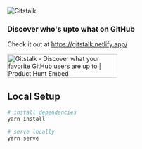 ![Gitstalk](https://i.imgur.com/4TLcgCS.png)

### Discover who's upto what on GitHub
Check it out at https://gitstalk.netlify.app/

<a href="https://www.producthunt.com/posts/gitstalk?utm_source=badge-featured&utm_medium=badge&utm_souce=badge-gitstalk" target="_blank"><img src="https://api.producthunt.com/widgets/embed-image/v1/featured.svg?post_id=130890&theme=light" alt="Gitstalk - Discover what your favorite GitHub users are up to | Product Hunt Embed" style="width: 250px; height: 54px;" width="250px" height="54px" /></a>

## Local Setup

``` bash
# install dependencies
yarn install

# serve locally
yarn serve
```
